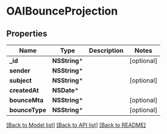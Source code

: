 # OAIBounceProjection

## Properties
Name | Type | Description | Notes
------------ | ------------- | ------------- | -------------
**_id** | **NSString*** |  | [optional] 
**sender** | **NSString*** |  | 
**subject** | **NSString*** |  | [optional] 
**createdAt** | **NSDate*** |  | 
**bounceMta** | **NSString*** |  | [optional] 
**bounceType** | **NSString*** |  | [optional] 

[[Back to Model list]](../README#documentation-for-models) [[Back to API list]](../README#documentation-for-api-endpoints) [[Back to README]](../README)


